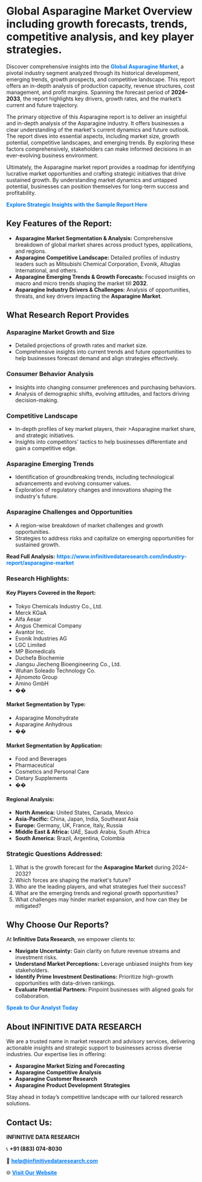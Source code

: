 <h1>Global Asparagine Market Overview including growth forecasts, trends, competitive analysis, and key player strategies.</h1>
<p>
Discover comprehensive insights into the 
<a href="https://www.infinitivedataresearch.com/industry-report/asparagine-market" rel="dofollow" style="color: #007BFF; text-decoration: none;"><strong>Global Asparagine Market</strong></a>, a pivotal industry segment analyzed through its historical development, emerging trends, growth prospects, and competitive landscape. This report offers an in-depth analysis of production capacity, revenue structures, cost management, and profit margins. Spanning the forecast period of <strong>2024–2033</strong>, the report highlights key drivers, growth rates, and the market’s current and future trajectory.
</p>
<p>
The primary objective of this Asparagine report is to deliver an insightful and in-depth analysis of the Asparagine industry. It offers businesses a clear understanding of the market's current dynamics and future outlook. The report dives into essential aspects, including market size, growth potential, competitive landscapes, and emerging trends. By exploring these factors comprehensively, stakeholders can make informed decisions in an ever-evolving business environment.
</p>
<p>
Ultimately, the Asparagine market report provides a roadmap for identifying lucrative market opportunities and crafting strategic initiatives that drive sustained growth. By understanding market dynamics and untapped potential, businesses can position themselves for long-term success and profitability.
</p>
<p>
<a href="https://www.infinitivedataresearch.com/request-sample/reportId=108946" style="color: #007BFF; text-decoration: none;"><strong>Explore Strategic Insights with the Sample Report Here</strong></a>
</p>

<h2>Key Features of the Report:</h2>
<ul>
<li><strong>Asparagine Market Segmentation & Analysis:</strong> Comprehensive breakdown of global market shares across product types, applications, and regions.</li>
<li><strong>Asparagine Competitive Landscape:</strong> Detailed profiles of industry leaders such as Mitsubishi Chemical Corporation, Evonik, Altuglas International, and others.</li>
<li><strong>Asparagine Emerging Trends & Growth Forecasts:</strong> Focused insights on macro and micro trends shaping the market till <strong>2032</strong>.</li>
<li><strong>Asparagine Industry Drivers & Challenges:</strong> Analysis of opportunities, threats, and key drivers impacting the <strong>Asparagine Market</strong>.</li>
</ul>

<h2>What Research Report Provides</h2>
<h3>Asparagine Market Growth and Size</h3>
<ul>
<li>Detailed projections of growth rates and market size.</li>
<li>Comprehensive insights into current trends and future opportunities to help businesses forecast demand and align strategies effectively.</li>
</ul>

<h3>Consumer Behavior Analysis</h3>
<ul>
<li>Insights into changing consumer preferences and purchasing behaviors.</li>
<li>Analysis of demographic shifts, evolving attitudes, and factors driving decision-making.</li>
</ul>

<h3>Competitive Landscape</h3>
<ul>
<li>In-depth profiles of key market players, their >Asparagine market share, and strategic initiatives.</li>
<li>Insights into competitors' tactics to help businesses differentiate and gain a competitive edge.</li>
</ul>

<h3>Asparagine Emerging Trends</h3>
<ul>
<li>Identification of groundbreaking trends, including technological advancements and evolving consumer values.</li>
<li>Exploration of regulatory changes and innovations shaping the industry's future.</li>
</ul>

<h3>Asparagine Challenges and Opportunities</h3>
<ul>
<li>A region-wise breakdown of market challenges and growth opportunities.</li>
<li>Strategies to address risks and capitalize on emerging opportunities for sustained growth.</li>
</ul>
<p><strong>Read Full Analysis:</strong> <a href="https://www.infinitivedataresearch.com/industry-report/asparagine-market" rel="dofollow" style="color: #007BFF; text-decoration: none;"><strong>https://www.infinitivedataresearch.com/industry-report/asparagine-market</strong></a></p>
<h3>Research Highlights:</h3>
<h4>Key Players Covered in the Report:</h4>
<ul><li>Tokyo Chemicals Industry Co., Ltd.</li><li>Merck KGaA</li><li>Alfa Aesar</li><li>Angus Chemical Company</li><li>Avantor Inc.</li><li>Evonik Industries AG</li><li>LGC Limited</li><li>MP Biomedicals</li><li>Duchefa Biochemie</li><li>Jiangsu Jiecheng Bioengineering Co., Ltd.</li><li>Wuhan Soleado Technology Co.</li><li>Ajinomoto Group</li><li>Amino GmbH</li><li>��</li></ul>
<h4>Market Segmentation by Type:</h4>
<ul><li>Asparagine Monohydrate</li><li>Asparagine Anhydrous</li><li>��</li></ul>
<h4>Market Segmentation by Application:</h4>
<ul><li>Food and Beverages</li><li>Pharmaceutical</li><li>Cosmetics and Personal Care</li><li>Dietary Supplements</li><li>��</li></ul>

<h4>Regional Analysis:</h4>
<ul>
<li><strong>North America:</strong> United States, Canada, Mexico</li>
<li><strong>Asia-Pacific:</strong> China, Japan, India, Southeast Asia</li>
<li><strong>Europe:</strong> Germany, UK, France, Italy, Russia</li>
<li><strong>Middle East & Africa:</strong> UAE, Saudi Arabia, South Africa</li>
<li><strong>South America:</strong> Brazil, Argentina, Colombia</li>
</ul>

<h3>Strategic Questions Addressed:</h3>
<ol>
<li>What is the growth forecast for the <strong>Asparagine Market</strong> during 2024–2032?</li>
<li>Which forces are shaping the market's future?</li>
<li>Who are the leading players, and what strategies fuel their success?</li>
<li>What are the emerging trends and regional growth opportunities?</li>
<li>What challenges may hinder market expansion, and how can they be mitigated?</li>
</ol>

<h2>Why Choose Our Reports?</h2>
<p>At <strong>Infinitive Data Research</strong>, we empower clients to:</p>
<ul>
<li><strong>Navigate Uncertainty:</strong> Gain clarity on future revenue streams and investment risks.</li>
<li><strong>Understand Market Perceptions:</strong> Leverage unbiased insights from key stakeholders.</li>
<li><strong>Identify Prime Investment Destinations:</strong> Prioritize high-growth opportunities with data-driven rankings.</li>
<li><strong>Evaluate Potential Partners:</strong> Pinpoint businesses with aligned goals for collaboration.</li>
</ul>
<p><a href="https://www.infinitivedataresearch.com/industry-report/asparagine-market" rel="dofollow" style="color: #007BFF; text-decoration: none;"><strong>Speak to Our Analyst Today</strong></a></p>

<h2>About INFINITIVE DATA RESEARCH</h2>
<p>We are a trusted name in market research and advisory services, delivering actionable insights and strategic support to businesses across diverse industries. Our expertise lies in offering:</p>
<ul>
<li><strong>Asparagine Market Sizing and Forecasting</strong></li>
<li><strong>Asparagine Competitive Analysis</strong></li>
<li><strong>Asparagine Customer Research</strong></li>
<li><strong>Asparagine Product Development Strategies</strong></li>
</ul>
<p>Stay ahead in today’s competitive landscape with our tailored research solutions.</p>

<h2>Contact Us:</h2>
<p><strong>INFINITIVE DATA RESEARCH</strong></p>
<p>📞 <strong>+91 (883) 074-8030</strong></p>
<p>📧 <strong><a href="mailto:help@infinitivedataresearch.com" style="color: #007BFF;">help@infinitivedataresearch.com</a></strong></p>
<p>🌐 <strong><a href="https://www.infinitivedataresearch.com" rel="dofollow" style="color: #007BFF;">Visit Our Website</a></strong></p>